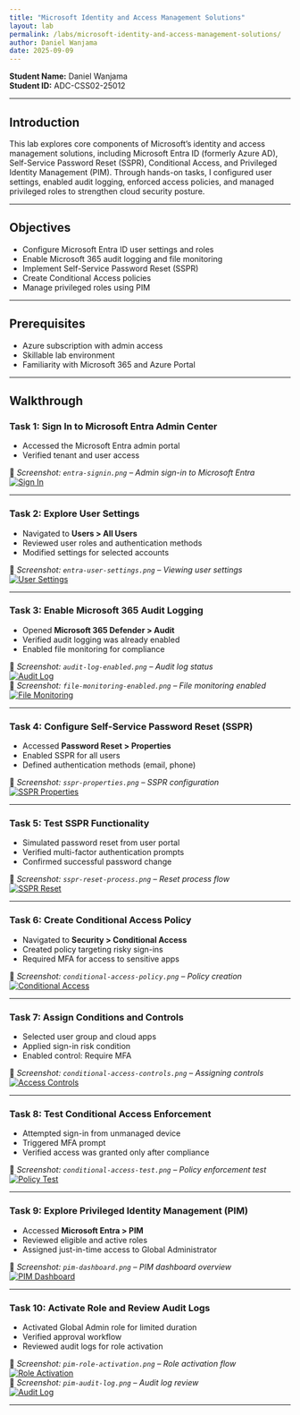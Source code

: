 ```yaml
---
title: "Microsoft Identity and Access Management Solutions"
layout: lab
permalink: /labs/microsoft-identity-and-access-management-solutions/
author: Daniel Wanjama
date: 2025-09-09
---
```


**Student Name:** Daniel Wanjama  
**Student ID:** ADC-CSS02-25012  

---

## Introduction

This lab explores core components of Microsoft’s identity and access management solutions, including Microsoft Entra ID (formerly Azure AD), Self-Service Password Reset (SSPR), Conditional Access, and Privileged Identity Management (PIM). Through hands-on tasks, I configured user settings, enabled audit logging, enforced access policies, and managed privileged roles to strengthen cloud security posture.

---

## Objectives

- Configure Microsoft Entra ID user settings and roles  
- Enable Microsoft 365 audit logging and file monitoring  
- Implement Self-Service Password Reset (SSPR)  
- Create Conditional Access policies  
- Manage privileged roles using PIM  

---

## Prerequisites

- Azure subscription with admin access  
- Skillable lab environment  
- Familiarity with Microsoft 365 and Azure Portal  

---

## Walkthrough

### Task 1: Sign In to Microsoft Entra Admin Center

- Accessed the Microsoft Entra admin portal  
- Verified tenant and user access  

📸 *Screenshot: `entra-signin.png` – Admin sign-in to Microsoft Entra*  
[![Sign In](../../assets/images/labs/entra-signin.png)](../../assets/images/labs/entra-signin.png)

---

### Task 2: Explore User Settings

- Navigated to **Users > All Users**  
- Reviewed user roles and authentication methods  
- Modified settings for selected accounts  

📸 *Screenshot: `entra-user-settings.png` – Viewing user settings*  
[![User Settings](../../assets/images/labs/entra-user-settings.png)](../../assets/images/labs/entra-user-settings.png)

---

### Task 3: Enable Microsoft 365 Audit Logging

- Opened **Microsoft 365 Defender > Audit**  
- Verified audit logging was already enabled  
- Enabled file monitoring for compliance  

📸 *Screenshot: `audit-log-enabled.png` – Audit log status*  
[![Audit Log](../../assets/images/labs/audit-log-enabled.png)](../../assets/images/labs/audit-log-enabled.png)  
📸 *Screenshot: `file-monitoring-enabled.png` – File monitoring enabled*  
[![File Monitoring](../../assets/images/labs/file-monitoring-enabled.png)](../../assets/images/labs/file-monitoring-enabled.png)

---

### Task 4: Configure Self-Service Password Reset (SSPR)

- Accessed **Password Reset > Properties**  
- Enabled SSPR for all users  
- Defined authentication methods (email, phone)  

📸 *Screenshot: `sspr-properties.png` – SSPR configuration*  
[![SSPR Properties](../../assets/images/labs/sspr-properties.png)](../../assets/images/labs/sspr-properties.png)

---

### Task 5: Test SSPR Functionality

- Simulated password reset from user portal  
- Verified multi-factor authentication prompts  
- Confirmed successful password change  

📸 *Screenshot: `sspr-reset-process.png` – Reset process flow*  
[![SSPR Reset](../../assets/images/labs/sspr-reset-process.png)](../../assets/images/labs/sspr-reset-process.png)

---

### Task 6: Create Conditional Access Policy

- Navigated to **Security > Conditional Access**  
- Created policy targeting risky sign-ins  
- Required MFA for access to sensitive apps  

📸 *Screenshot: `conditional-access-policy.png` – Policy creation*  
[![Conditional Access](../../assets/images/labs/conditional-access-policy.png)](../../assets/images/labs/conditional-access-policy.png)

---

### Task 7: Assign Conditions and Controls

- Selected user group and cloud apps  
- Applied sign-in risk condition  
- Enabled control: Require MFA  

📸 *Screenshot: `conditional-access-controls.png` – Assigning controls*  
[![Access Controls](../../assets/images/labs/conditional-access-controls.png)](../../assets/images/labs/conditional-access-controls.png)

---

### Task 8: Test Conditional Access Enforcement

- Attempted sign-in from unmanaged device  
- Triggered MFA prompt  
- Verified access was granted only after compliance  

📸 *Screenshot: `conditional-access-test.png` – Policy enforcement test*  
[![Policy Test](../../assets/images/labs/conditional-access-test.png)](../../assets/images/labs/conditional-access-test.png)

---

### Task 9: Explore Privileged Identity Management (PIM)

- Accessed **Microsoft Entra > PIM**  
- Reviewed eligible and active roles  
- Assigned just-in-time access to Global Administrator  

📸 *Screenshot: `pim-dashboard.png` – PIM dashboard overview*  
[![PIM Dashboard](../../assets/images/labs/pim-dashboard.png)](../../assets/images/labs/pim-dashboard.png)

---

### Task 10: Activate Role and Review Audit Logs

- Activated Global Admin role for limited duration  
- Verified approval workflow  
- Reviewed audit logs for role activation  

📸 *Screenshot: `pim-role-activation.png` – Role activation flow*  
[![Role Activation](../../assets/images/labs/pim-role-activation.png)](../../assets/images/labs/pim-role-activation.png)  
📸 *Screenshot: `pim-audit-log.png` – Audit log review*  
[![Audit Log](../../assets/images/labs/pim-audit-log.png)](../../assets/images/labs/pim-audit-log.png)

---
